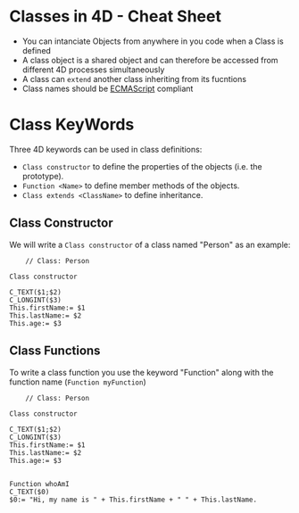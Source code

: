 # Classes in 4D - Cheat Sheet

* You can intanciate Objects from anywhere in you code when a Class is defined
* A class object is a shared object and can therefore be accessed from different 4D processes simultaneously
* A class can ```extend``` another class inheriting from its fucntions
* Class names should be [ECMAScript](https://en.wikipedia.org/wiki/ECMAScript) compliant 



<!-- To access available classes you must use _cs._ which refers to Class Store.

```4D
    // Get property of an object 
$property:= cs.ClassName.property

$functionOutput:= cs.ClassName.function()
``` -->

# Class KeyWords

Three 4D keywords can be used in class definitions:

* ```Class constructor``` to define the properties of the objects (i.e. the prototype).
* ```Function <Name>``` to define member methods of the objects.
* ```Class extends <ClassName>``` to define inheritance.

## Class Constructor

We will write a ```Class constructor``` of a class named "Person" as an example:

```4D
    // Class: Person

Class constructor

C_TEXT($1;$2)
C_LONGINT($3)
This.firstName:= $1
This.lastName:= $2
This.age:= $3
```

## Class Functions

To write a class function you use the keyword "Function" along with the function name (```Function myFunction```)

```4D
    // Class: Person

Class constructor

C_TEXT($1;$2)
C_LONGINT($3)
This.firstName:= $1
This.lastName:= $2
This.age:= $3


Function whoAmI
C_TEXT($0)
$0:= "Hi, my name is " + This.firstName + " " + This.lastName.
```